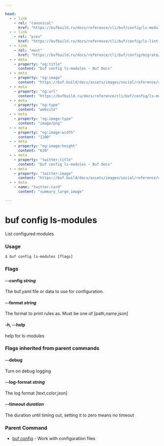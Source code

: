 ```yaml
---

head:
  - - link
    - rel: "canonical"
      href: "https://bufbuild.ru/docs/reference/cli/buf/config/ls-modules/"
  - - link
    - rel: "prev"
      href: "https://bufbuild.ru/docs/reference/cli/buf/config/ls-lint-rules/"
  - - link
    - rel: "next"
      href: "https://bufbuild.ru/docs/reference/cli/buf/config/migrate/"
  - - meta
    - property: "og:title"
      content: "buf config ls-modules - Buf Docs"
  - - meta
    - property: "og:image"
      content: "https://buf.build/docs/assets/images/social/reference/cli/buf/config/ls-modules.png"
  - - meta
    - property: "og:url"
      content: "https://bufbuild.ru/docs/reference/cli/buf/config/ls-modules/"
  - - meta
    - property: "og:type"
      content: "website"
  - - meta
    - property: "og:image:type"
      content: "image/png"
  - - meta
    - property: "og:image:width"
      content: "1200"
  - - meta
    - property: "og:image:height"
      content: "630"
  - - meta
    - property: "twitter:title"
      content: "buf config ls-modules - Buf Docs"
  - - meta
    - property: "twitter:image"
      content: "https://buf.build/docs/assets/images/social/reference/cli/buf/config/ls-modules.png"
  - - meta
    - name: "twitter:card"
      content: "summary_large_image"

---
```


# buf config ls-modules

List configured modules

### Usage

```console
$ buf config ls-modules [flags]
```

### Flags

#### \--config _string_

The buf.yaml file or data to use for configuration.

#### \--format _string_

The format to print rules as. Must be one of \[path,name,json\]

#### \-h, --help

help for ls-modules

### Flags inherited from parent commands

#### \--debug

Turn on debug logging

#### \--log-format _string_

The log format \[text,color,json\]

#### \--timeout _duration_

The duration until timing out, setting it to zero means no timeout

### Parent Command

- [buf config](../) - Work with configuration files

